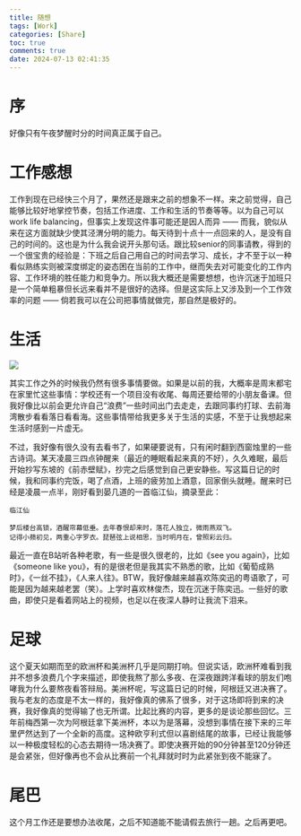 ```yaml
---
title: 随想
tags: [Work]
categories: [Share]
toc: true
comments: true
date: 2024-07-13 02:41:35
---
```


# 序
好像只有午夜梦醒时分的时间真正属于自己。

# 工作感想

工作到现在已经快三个月了，果然还是跟来之前的想象不一样。来之前觉得，自己能够比较好地掌控节奏，包括工作进度、工作和生活的节奏等等。以为自己可以 work life balancing，但事实上发现这件事可能还是因人而异 —— 而我，貌似从来在这方面就缺少使其泾渭分明的能力。每天待到十点十一点回来的人，是没有自己的时间的。这也是为什么我会说开头那句话。跟比较senior的同事请教，得到的一个很宝贵的经验是：下班之后自己用自己的时间去学习、成长，才不至于以一种看似熟练实则被深度绑定的姿态困在当前的工作中，继而失去对可能变化的工作内容、工作环境的胜任能力和竞争力。所以我大概还是需要想想，也许沉迷于加班只是一个简单粗暴但长远来看并不是很好的选择。但是这实际上又涉及到一个工作效率的问题 —— 倘若我可以在公司把事情就做完，那自然是极好的。

# 生活

![](images/share/sunset.png)

其实工作之外的时候我仍然有很多事情要做。如果是以前的我，大概率是周末都宅在家里忙这些事情：学校还有一个项目没有收尾、每周还要给带的小朋友备课。但我好像比以前会更允许自己“浪费”一些时间出门去走走，去跟同事约打球、去前海湾散步看看落日看看海。这些事情带给我更多关于生活的实感，不至于让我想起来生活时感到一片虚无。

不过，我好像有很久没有去看书了，如果硬要说有，只有闲时翻到西窗烛里的一些古诗词。某天凌晨三四点钟醒来（最近的睡眠看起来真的不好），久久难眠，最后开始抄写东坡的《前赤壁赋》，抄完之后感觉到自己更安静些。写这篇日记的时候，我和同事约完饭，喝了点酒，上班的疲劳加上酒意，回家倒头就睡。醒来时已经是凌晨一点半，刚好看到晏几道的一首临江仙，摘录至此：

```
临江仙

梦后楼台高锁，酒醒帘幕低垂。去年春恨却来时，落花人独立，微雨燕双飞。
记得小𬞟初见，两重心字罗衣。琵琶弦上说相思，当时明月在，曾照彩云归。
```

最近一直在B站听各种老歌，有一些是很久很老的，比如《see you again》，比如《someone like you》，有的是很老但是我其实不熟悉的歌，比如《葡萄成熟时》，《一丝不挂》，《人来人往》。BTW，我好像越来越喜欢陈奕迅的粤语歌了，可能是因为越来越老罢（笑）。上学时喜欢林俊杰，现在沉迷于陈奕迅。一些好的歌曲，即使只是看着网站上的视频，也足以在夜深人静时让我流下泪来。


# 足球

这个夏天如期而至的欧洲杯和美洲杯几乎是同期打响。但说实话，欧洲杯难看到我并不想多浪费几个字来描述，即使我熬了那么多夜、在深夜跟跨洋看球的朋友们咆哮我为什么要熬夜看答辩局。美洲杯呢，写这篇日记的时候，阿根廷又进决赛了。我与老友的态度是不太一样的，我好像真的佛系了很多，对于这场即将到来的决赛，我好像真的觉得输了也无所谓。比起比赛的内容，更多的是谈论那些回忆。三年前梅西第一次为阿根廷拿下美洲杯，本以为是落幕，没想到事情在接下来的三年里俨然达到了一个全新的高度。这种欧亨利式但以喜剧结尾的故事，已经让我能够以一种极度轻松的心态去期待一场决赛了。即使决赛开始的90分钟甚至120分钟还是会紧张，但好像再也不会从比赛前一个礼拜就时时为此紧张到夜不能寐了。


# 尾巴

这个月工作还是要想办法收尾，之后不知道能不能请假去旅行一趟。之后再更吧。